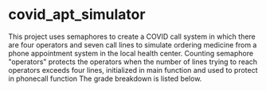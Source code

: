 # covid_apt_simulator

This project uses semaphores to create a COVID call system in which there are four operators and seven call lines to simulate
ordering medicine from a phone appointment system in the local health center. 
Counting semaphore "operators" protects the operators when the number of lines trying to reach operators exceeds four lines, initialized in main function and used to protect in phonecall function
The grade breakdown is listed below.


